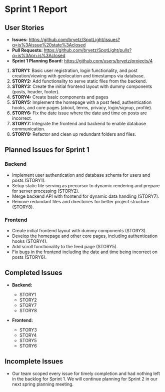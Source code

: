 # Sprint 1 Report

## User Stories

- **Issues:** https://github.com/bryetz/SpotLight/issues?q=is%3Aissue%20state%3Aclosed
- **Pull Requests:** https://github.com/bryetz/SpotLight/pulls?q=is%3Apr+is%3Aclosed
- **Sprint 1 Planning Board:** https://github.com/users/bryetz/projects/4

1. **STORY1:** Basic user registration, login functionality, and post creation/viewing with geolocation and timestamps via database.
2. **STORY2:** Add functionality to serve static files from the backend.
3. **STORY3:** Create the initial frontend layout with dummy components (posts, header, footer).
4. **STORY4:** Create basic components and pages
5. **STORY5:** Implement the homepage with a post feed, authentication hooks, and core pages (about, terms, privacy, login/signup, profile).
6. **STORY6:** Fix the date issue where the date and time on posts are incorrect.
7. **STORY7:** Integrate the frontend and backend to enable database communication.
8. **STORY8:** Refactor and clean up redundant folders and files.

## Planned Issues for Sprint 1

### Backend
- Implement user authentication and database schema for users and posts (STORY1).
- Setup static file serving as precursor to dynamic rendering and prepare for server processing (STORY2).
- Merge backend API with frontend for dynamic data handling (STORY7).
- Remove redundant files and directories for better project structure (STORY8).

### Frontend
- Create initial frontend layout with dummy components (STORY3).
- Develop the homepage and other core pages, including authentication hooks (STORY4).
- Add scroll functionality to the feed page (STORY5).
- Fix bugs in the frontend including the date and time being incorrect on posts (STORY6).

## Completed Issues
- **Backend:**
  - STORY1
  - STORY2
  - STORY7
  - STORY8

- **Frontend:**
  - STORY3
  - STORY4
  - STORY5
  - STORY6

## Incomplete Issues
- Our team scoped every issue for timely completion and had nothing left in the backlog for Sprint 1. We will continue planning for Sprint 2 in our next spring planning meeting.
